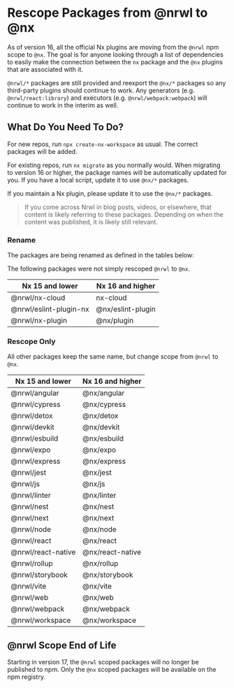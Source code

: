 # Rescope Packages from @nrwl to @nx

As of version 16, all the official Nx plugins are moving from the `@nrwl` npm scope to `@nx`. The goal is for anyone looking through a list of dependencies to easily make the connection between the `nx` package and the `@nx` plugins that are associated with it.

`@nrwl/*` packages are still provided and reexport the `@nx/*` packages so any third-party plugins should continue to work. Any generators (e.g. `@nrwl/react:library`) and executors (e.g. `@nrwl/webpack:webpack`) will continue to work in the interim as well.

## What Do You Need To Do?

For new repos, run `npx create-nx-workspace` as usual. The correct packages will be added.

For existing repos, run `nx migrate` as you normally would. When migrating to version 16 or higher, the package names will be automatically updated for you. If you have a local script, update it to use `@nx/*` packages.

If you maintain a Nx plugin, please update it to use the `@nx/*` packages.

> If you come across Nrwl in blog posts, videos, or elsewhere, that content is likely referring to these packages. Depending on when the content was published, it is likely still relevant.

### Rename

The packages are being renamed as defined in the tables below:

The following packages were not simply rescoped `@nrwl` to `@nx`.

| Nx 15 and lower        | Nx 16 and higher  |
| ---------------------- | ----------------- |
| @nrwl/nx-cloud         | nx-cloud          |
| @nrwl/eslint-plugin-nx | @nx/eslint-plugin |
| @nrwl/nx-plugin        | @nx/plugin        |

### Rescope Only

All other packages keep the same name, but change scope from `@nrwl` to `@nx`.

| Nx 15 and lower    | Nx 16 and higher |
| ------------------ | ---------------- |
| @nrwl/angular      | @nx/angular      |
| @nrwl/cypress      | @nx/cypress      |
| @nrwl/detox        | @nx/detox        |
| @nrwl/devkit       | @nx/devkit       |
| @nrwl/esbuild      | @nx/esbuild      |
| @nrwl/expo         | @nx/expo         |
| @nrwl/express      | @nx/express      |
| @nrwl/jest         | @nx/jest         |
| @nrwl/js           | @nx/js           |
| @nrwl/linter       | @nx/linter       |
| @nrwl/nest         | @nx/nest         |
| @nrwl/next         | @nx/next         |
| @nrwl/node         | @nx/node         |
| @nrwl/react        | @nx/react        |
| @nrwl/react-native | @nx/react-native |
| @nrwl/rollup       | @nx/rollup       |
| @nrwl/storybook    | @nx/storybook    |
| @nrwl/vite         | @nx/vite         |
| @nrwl/web          | @nx/web          |
| @nrwl/webpack      | @nx/webpack      |
| @nrwl/workspace    | @nx/workspace    |

## @nrwl Scope End of Life

Starting in version 17, the `@nrwl` scoped packages will no longer be published to npm. Only the `@nx` scoped packages will be available on the npm registry.
